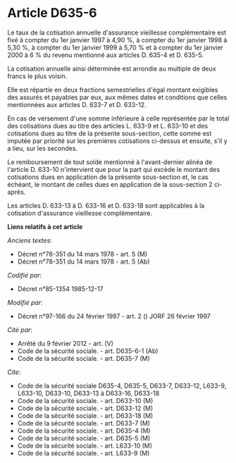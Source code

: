 # Article D635-6

Le taux de la cotisation annuelle d'assurance vieillesse complémentaire est fixé à compter du 1er janvier 1997 à 4,90 %, à
compter du 1er janvier 1998 à 5,30 %, à compter du 1er janvier 1999 à 5,70 % et à compter du 1er janvier 2000 à 6 % du revenu
mentionné aux articles D. 635-4 et D. 635-5.

La cotisation annuelle ainsi déterminée est arrondie au multiple de deux francs le plus voisin. 

Elle est répartie en deux fractions semestrielles d'égal montant exigibles des assurés et payables par eux, aux mêmes dates
et conditions que celles mentionnées aux articles D. 633-7 et D. 633-12.

En cas de versement d'une somme inférieure à celle représentée par le total des cotisations dues au titre des articles L.
633-9 et L. 633-10 et des cotisations dues au titre de la présente sous-section, cette somme est imputée par priorité sur les
premières cotisations ci-dessus et ensuite, s'il y a lieu, sur les secondes.

Le remboursement de tout solde mentionné à l'avant-dernier alinéa de l'article D. 633-10 n'intervient que pour la part qui
excède le montant des cotisations dues en application de la présente sous-section et, le cas échéant, le montant de celles
dues en application de la sous-section 2 ci-après. 

Les articles D. 633-13 à D. 633-16 et D. 633-18 sont applicables à la cotisation d'assurance vieillesse complémentaire.

**Liens relatifs à cet article**

_Anciens textes_:

  - Décret n°78-351 du 14 mars 1978 - art. 5 (M)
  - Décret n°78-351 du 14 mars 1978 - art. 5 (Ab)

_Codifié par_:

  - Décret n°85-1354 1985-12-17

_Modifié par_:

  - Décret n°97-166 du 24 février 1997 - art. 2 () JORF 26 février 1997

_Cité par_:

  - Arrêté du 9 février 2012 - art. (V)
  - Code de la sécurité sociale. - art. D635-6-1 (Ab)
  - Code de la sécurité sociale. - art. D635-7 (M)

_Cite_:

  - Code de la sécurité sociale D635-4, D635-5, D633-7, D633-12, L633-9, L633-10, D633-10, D633-13 à D633-16, D633-18
  - Code de la sécurité sociale. - art. D633-10 (M)
  - Code de la sécurité sociale. - art. D633-12 (M)
  - Code de la sécurité sociale. - art. D633-18 (M)
  - Code de la sécurité sociale. - art. D633-7 (M)
  - Code de la sécurité sociale. - art. D635-4 (M)
  - Code de la sécurité sociale. - art. D635-5 (M)
  - Code de la sécurité sociale. - art. L633-10 (M)
  - Code de la sécurité sociale. - art. L633-9 (M)
